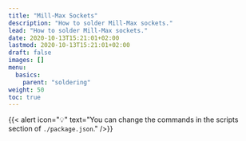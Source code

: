 ```yaml
---
title: "Mill-Max Sockets"
description: "How to solder Mill-Max sockets."
lead: "How to solder Mill-Max sockets."
date: 2020-10-13T15:21:01+02:00
lastmod: 2020-10-13T15:21:01+02:00
draft: false
images: []
menu:
  basics:
    parent: "soldering"
weight: 50
toc: true
---
```


{{< alert icon="💡" text="You can change the commands in the scripts section of `./package.json`." />}}